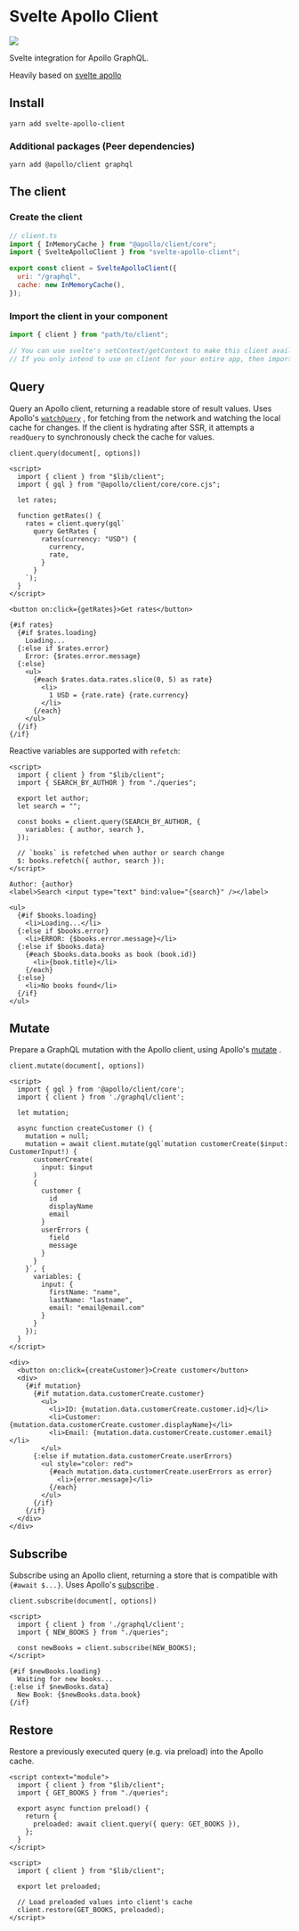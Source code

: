 # Svelte Apollo Client

[<img src="https://img.shields.io/npm/v/svelte-apollo-client">](https://www.npmjs.com/package/svelte-apollo-client)

Svelte integration for Apollo GraphQL.

Heavily based on [svelte apollo](https://github.com/timhall/svelte-apollo)

## Install

```shell
yarn add svelte-apollo-client
```

### Additional packages (Peer dependencies)

```shell
yarn add @apollo/client graphql
```

## The client

### Create the client

```js
// client.ts
import { InMemoryCache } from "@apollo/client/core";
import { SvelteApolloClient } from "svelte-apollo-client";

export const client = SvelteApolloClient({
  uri: "/graphql",
  cache: new InMemoryCache(),
});
```

### Import the client in your component

```js
import { client } from "path/to/client";

// You can use svelte's setContext/getContext to make this client available to all sub-components
// If you only intend to use on client for your entire app, then importing this client directly is fine
```

## Query

Query an Apollo client, returning a readable store of result values. Uses
Apollo's [`watchQuery`](https://www.apollographql.com/docs/react/api/apollo-client.html#ApolloClient.watchQuery)
, for fetching from the network and watching the local cache for changes. If the client is hydrating
after SSR, it attempts a `readQuery` to synchronously check the cache for values.

```text
client.query(document[, options])
```

```svelte
<script>
  import { client } from "$lib/client";
  import { gql } from "@apollo/client/core/core.cjs";

  let rates;

  function getRates() {
    rates = client.query(gql`
      query GetRates {
        rates(currency: "USD") {
          currency,
          rate,
        }
      }
    `);
  }
</script>

<button on:click={getRates}>Get rates</button>

{#if rates}
  {#if $rates.loading}
    Loading...
  {:else if $rates.error}
    Error: {$rates.error.message}
  {:else}
    <ul>
      {#each $rates.data.rates.slice(0, 5) as rate}
        <li>
          1 USD = {rate.rate} {rate.currency}
        </li>
      {/each}
    </ul>
  {/if}
{/if}
```

Reactive variables are supported with `refetch`:

```svelte
<script>
  import { client } from "$lib/client";
  import { SEARCH_BY_AUTHOR } from "./queries";

  export let author;
  let search = "";

  const books = client.query(SEARCH_BY_AUTHOR, {
    variables: { author, search },
  });

  // `books` is refetched when author or search change
  $: books.refetch({ author, search });
</script>

Author: {author}
<label>Search <input type="text" bind:value="{search}" /></label>

<ul>
  {#if $books.loading}
    <li>Loading...</li>
  {:else if $books.error}
    <li>ERROR: {$books.error.message}</li>
  {:else if $books.data}
    {#each $books.data.books as book (book.id)}
      <li>{book.title}</li>
    {/each}
  {:else}
    <li>No books found</li>
  {/if}
</ul>
```

## Mutate

Prepare a GraphQL mutation with the Apollo client, using
Apollo's [mutate](https://www.apollographql.com/docs/react/api/apollo-client.html#ApolloClient.mutate)
.

```text
client.mutate(document[, options])
```

```svelte
<script>
  import { gql } from '@apollo/client/core';
  import { client } from './graphql/client';

  let mutation;

  async function createCustomer () {
    mutation = null;
    mutation = await client.mutate(gql`mutation customerCreate($input: CustomerInput!) {
      customerCreate(
        input: $input
      )
      {
        customer {
          id
          displayName
          email
        }
        userErrors {
          field
          message
        }
      }
    }`, {
      variables: {
        input: {
          firstName: "name",
          lastName: "lastname",
          email: "email@email.com"
        }
      }
    });
  }
</script>

<div>
  <button on:click={createCustomer}>Create customer</button>
  <div>
    {#if mutation}
      {#if mutation.data.customerCreate.customer}
        <ul>
          <li>ID: {mutation.data.customerCreate.customer.id}</li>
          <li>Customer: {mutation.data.customerCreate.customer.displayName}</li>
          <li>Email: {mutation.data.customerCreate.customer.email}</li>
        </ul>
      {:else if mutation.data.customerCreate.userErrors}
        <ul style="color: red">
          {#each mutation.data.customerCreate.userErrors as error}
            <li>{error.message}</li>
          {/each}
        </ul>
      {/if}
    {/if}
  </div>
</div>
```

## Subscribe

Subscribe using an Apollo client, returning a store that is compatible with `{#await $...}`. Uses
Apollo's [subscribe](https://www.apollographql.com/docs/react/api/apollo-client#ApolloClient.subscribe)
.

```text
client.subscribe(document[, options])
```

```svelte
<script>
  import { client } from './graphql/client';
  import { NEW_BOOKS } from "./queries";

  const newBooks = client.subscribe(NEW_BOOKS);
</script>

{#if $newBooks.loading}
  Waiting for new books...
{:else if $newBooks.data}
  New Book: {$newBooks.data.book}
{/if}
```

## Restore

Restore a previously executed query (e.g. via preload) into the Apollo cache.

```svelte
<script context="module">
  import { client } from "$lib/client";
  import { GET_BOOKS } from "./queries";

  export async function preload() {
    return {
      preloaded: await client.query({ query: GET_BOOKS }),
    };
  }
</script>

<script>
  import { client } from "$lib/client";

  export let preloaded;

  // Load preloaded values into client's cache
  client.restore(GET_BOOKS, preloaded);
</script>
```
